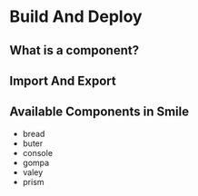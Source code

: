 Build And Deploy
================

What is a component?
--------------------

Import And Export
-----------------

Available Components in Smile
-----------------------------

-   bread
-   buter
-   console
-   gompa
-   valey
-   prism

